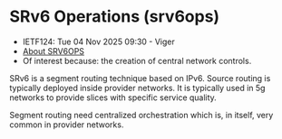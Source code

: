 # SRv6 Operations (srv6ops)

* <IETFschedule>IETF124: Tue 04 Nov 2025 09:30 - Viger</IETFschedule>
* [About SRV6OPS](https://datatracker.ietf.org/group/srv6ops/about/)
* Of interest because: the creation of central network controls.

SRv6 is a segment routing technique based on IPv6. Source routing is typically deployed inside provider networks. It is typically used in 5g networks to provide slices with specific service quality. 

Segment routing need centralized orchestration which is, in itself, very common in provider networks. 
